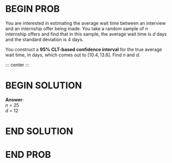 # BEGIN PROB

You are interested in estimating the average wait time between an
interview and an internship offer being made. You take a random sample
of $n$ internship offers and find that in this sample, the average wait
time is $d$ days and the standard deviation is $4$ days.

You construct a **95% CLT-based confidence interval** for the true average
wait time, in days, which comes out to $[10.4, 13.6]$. Find $n$ and $d$.

::: center
:::

# BEGIN SOLUTION
**Answer**:\
$n$ = 25\
$d$ = 12
# END SOLUTION

# END PROB
